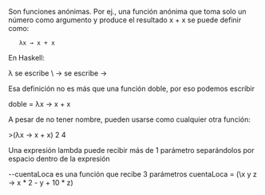 Son funciones anónimas. Por ej., una función anónima que toma solo un número como argumento y produce el resultado x + x se puede definir como:

`   λx → x + x`

En Haskell:

λ se escribe \\ → se escribe -&gt;

Esa definición no es más que una función doble, por eso podemos escribir

doble = λx → x + x

A pesar de no tener nombre, pueden usarse como cualquier otra función:

&gt;(λx → x + x) 2 4

Una expresión lambda puede recibir más de 1 parámetro separándolos por espacio dentro de la expresión

--cuentaLoca es una función que recibe 3 parámetros cuentaLoca = (\\x y z -&gt; x \* 2 - y + 10 \* z)
